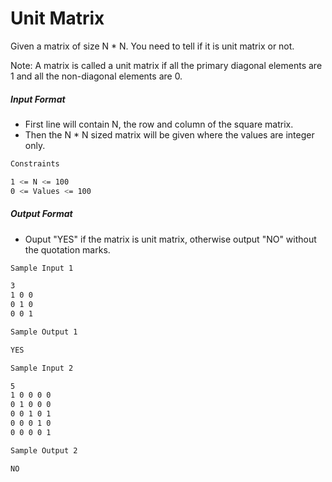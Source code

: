 # Unit Matrix
Given a matrix of size N * N. You need to tell if it is unit matrix or not.

Note: A matrix is called a unit matrix if all the primary diagonal elements are 1 and all the non-diagonal elements are 0.

##### Input Format

- First line will contain N, the row and column of the square matrix.
- Then the N * N sized matrix will be given where the values are integer only.

```bash
Constraints

1 <= N <= 100
0 <= Values <= 100
```
##### Output Format

- Ouput "YES" if the matrix is unit matrix, otherwise output "NO" without the quotation marks.

```bash
Sample Input 1

3
1 0 0
0 1 0
0 0 1

Sample Output 1

YES

Sample Input 2

5
1 0 0 0 0
0 1 0 0 0
0 0 1 0 1
0 0 0 1 0
0 0 0 0 1

Sample Output 2

NO